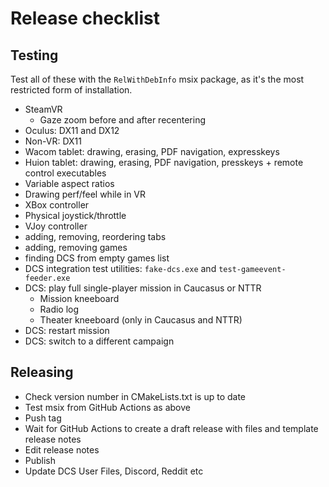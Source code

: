 # Release checklist

## Testing

Test all of these with the `RelWithDebInfo` msix package, as it's the most restricted form of installation.

* SteamVR
  * Gaze zoom before and after recentering
* Oculus: DX11 and DX12
* Non-VR: DX11
* Wacom tablet: drawing, erasing, PDF navigation, expresskeys
* Huion tablet: drawing, erasing, PDF navigation, presskeys + remote control executables
* Variable aspect ratios
* Drawing perf/feel while in VR
* XBox controller
* Physical joystick/throttle
* VJoy controller
* adding, removing, reordering tabs
* adding, removing games
* finding DCS from empty games list
* DCS integration test utilities: `fake-dcs.exe` and `test-gameevent-feeder.exe`
* DCS: play full single-player mission in Caucasus or NTTR
  * Mission kneeboard
  * Radio log
  * Theater kneeboard (only in Caucasus and NTTR)
* DCS: restart mission
* DCS: switch to a different campaign

## Releasing

* Check version number in CMakeLists.txt is up to date
* Test msix from GitHub Actions as above
* Push tag
* Wait for GitHub Actions to create a draft release with files and template release notes
* Edit release notes
* Publish
* Update DCS User Files, Discord, Reddit etc
